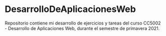 # DesarrolloDeAplicacionesWeb
Repositorio contiene mi desarrollo de ejercicios y tareas del curso CC5002 - Desarrollo de Aplicaciones Web, durante el semestre de primavera 2021.
